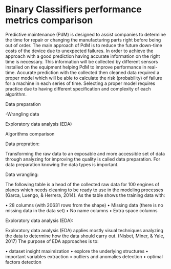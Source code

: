 # Binary Classifiers performance metrics comparison

Predictive maintenance (PdM) is designed to assist companies to determine the time for repair
or changing the manufacturing parts right before being out of order. The main approach of
PdM is to reduce the future down-time costs of the device due to unexpected failures. In order
to achieve the approach with a good prediction having accurate information on the right time
is necessary. This information will be collected by different sensors installed on the equipment
helping PdM to improve performance in real-time. Accurate prediction with the collected then
cleaned data required a proper model which will be able to calculate the risk (probability) of
failure for a machine in each series of time. Selecting a proper model requires practice due to
having different specification and complexity of each algorithm.



Data preparation
 
-Wrangling data

Exploratory data analysis (EDA)

Algorithms comparison


Data prepration:

Transforming the raw data to an exposable and more accessible set of data through analyzing for improving the quality is called data preparation. For data preparation knowing the data types is important. 

Data wrangling:

The following table is a head of the collected raw data for 100 engines of planes which needs cleaning to be ready to use in the modeling processes (Garca, Luengo, & Herrera, 2014). As the table shows the training data with:

•	28 columns (with 20631 rows from the shape)
•	Missing data (there is no missing data in the data set)
•	No name columns
•	Extra space columns

Exploratory data analysis (EDA):

Exploratory data analysis (EDA) applies mostly visual techniques analyzing the data to determine how the data should carry out. (Nisbet, Miner, & Yale, 2017) The purpose of EDA approaches is to:

•	dataset insight maximization
•	explore the underlying structures
•	important variables extraction
•	outliers and anomalies detection
•	optimal factors detection
 



